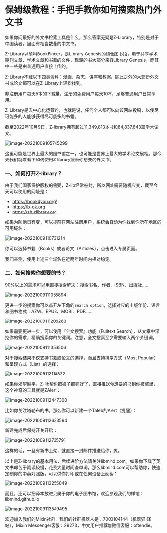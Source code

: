 # 保姆级教程：手把手教你如何搜索热门外文书


如果你问最好的外文书检索工具是什么，那么答案无疑是Z-Library，特别是对于中国读者，里面有相当数量的中文书。

Z-Library以前叫BookFinder，是Library Genesis的镜像图书馆，用于共享学术期刊文章、学术文章和书籍的文件，现藏的书大部分来自Library Genesis，而其中一些是由普通用户直接上传的。

Z-Library不藏以下四类资料：漫画、杂志、讲座和教案，除此之外的大部份外文书或论文都可以在Z-Library上轻松找到。

非注册用户每天5本的下载量，注册的免费用户每天10本，足够普通用户日常享用。

Z-Library是去中心化运营的，也就是说，任何个人都可以向该网站投稿，以使尽可能多的人能够获得尽可能多的书籍。

截至2022年10月9日，Z-library拥有超过11,349,813本书和84,837,643篇学术论文。

![image-20221009105745299](https://doraemonj.github.io/img/how_to_simulate_zlibrary/image-20221009105745299.png)

这里可能是世界上最大的图书馆之一，也可能是世界上最大的学术论文展柜。那今天我们就来看下如何使用Z-library搜索你想要的外文书。

### 一、如何打开Z-library？

由于我们国家保护版权的需要，Z-lib经常被封，所以网址需要随机应变，截至今天可以使用的网址是：

-   https://book4you.org/
-   https://b-ok.org
-   https://zh.zlibrary.org

如果为防他日有变，可以提前在网站注册用户，系统会自动为你找到你所在地区的可用域名：

![image-20221009110731214](https://doraemonj.github.io/img/how_to_simulate_zlibrary/image-20221009110731214.png)

你可以选择书籍（Books）或者论文（Articles），点击进入专属页面。

我们亲测，使用上述三个域名在近两年时间内相对稳定。

### 二、如何搜索你想要的书？

90%以上的需求可以用直接搜索解决：搜索书名、作者、ISBN、出版社……

![image-20221009111055894](https://doraemonj.github.io/img/how_to_simulate_zlibrary/image-20221009111055894.png)

更进一步的搜索你可以点开左下角的`Search option`，选择对应的出版年份、语言和图书格式：AZW、EPUB、MOBI、PDF……

![image-20221009111206283](https://doraemonj.github.io/img/how_to_simulate_zlibrary/image-20221009111206283.png)

如果需要更进一步，可以使用『全文搜索』功能（Fulltext Search），从文章中深挖你的需求，精确搜索你的关键词。注意，全文搜索至少需要输入两个关键词。

![image-20221009111356506](https://doraemonj.github.io/img/how_to_simulate_zlibrary/image-20221009111356506.png)

对于搜索结果不仅支持书籍或论文的选择，而且支持排序方式（Most Popular）和呈现方式（List）的选择：

![image-20221009112118822](https://doraemonj.github.io/img/how_to_simulate_zlibrary/image-20221009112118822.png)

如果你渴望躺平，Z-lib帮你把被子都铺好了，直接推送你想要的书到你被窝里，这个神奇的工具就是ZAlert：

![image-20221009112447300](https://doraemonj.github.io/img/how_to_simulate_zlibrary/image-20221009112447300.png)

比如你关注塔勒布的书，那么你可以新建一个Taleb的Alert（提醒）：

![image-20221009112633594](https://doraemonj.github.io/img/how_to_simulate_zlibrary/image-20221009112633594.png)

新建完成后保持开关开启：

![image-20221009112735791](https://doraemonj.github.io/img/how_to_simulate_zlibrary/image-20221009112735791.png)

这样的话，一旦有新书上架，就直接一封邮件推送给你，爽。

以上是Z-library的基本用法，后续进阶方法请关注libmind.com。如果你下载了英文书却苦于阅读较慢，花费大量时间查单词，那么libmind.com可以帮助你，快速定制你的中英对照版，可以供你打印或在任何设备上阅读：

![image-20221009113255049](https://doraemonj.github.io/img/how_to_simulate_zlibrary/image-20221009113255049.png)

而且，还可以把译本放进只属于你的电子图书馆，欢迎参观我们的样馆：libmind.github.io

![image-20221009113549495](https://doraemonj.github.io/img/how_to_simulate_zlibrary/image-20221009113549495.png)

欢迎加入我们的Mixin社群，我们的社群机器人是：7000104144（机器猫·译站），Mixin Messenger客服：29273，中文用户推荐加微信客服：oftendie。


